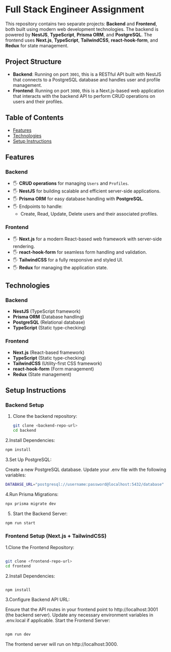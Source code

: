# Full Stack Engineer Assignment

This repository contains two separate projects: **Backend** and **Frontend**, both built using modern web development technologies. The backend is powered by **NestJS**, **TypeScript**, **Prisma ORM**, and **PostgreSQL**. The frontend uses **Next.js**, **TypeScript**, **TailwindCSS**, **react-hook-form**, and **Redux** for state management.

## Project Structure

- **Backend**: Running on port `3001`, this is a RESTful API built with NestJS that connects to a PostgreSQL database and handles user and profile management.
- **Frontend**: Running on port `3000`, this is a Next.js-based web application that interacts with the backend API to perform CRUD operations on users and their profiles.

## Table of Contents
- [Features](#features)
- [Technologies](#technologies)
- [Setup Instructions](#setup-instructions)


## Features

### Backend
- 🖐️ **CRUD operations** for managing `Users` and `Profiles`.
- 🖐️ **NestJS** for building scalable and efficient server-side applications.
- 🖐️ **Prisma ORM** for easy database handling with **PostgreSQL**.
- 🖐️ Endpoints to handle:
  - Create, Read, Update, Delete users and their associated profiles.
  
### Frontend
- 🖐️ **Next.js** for a modern React-based web framework with server-side rendering.
- 🖐️ **react-hook-form** for seamless form handling and validation.
- 🖐️ **TailwindCSS** for a fully responsive and styled UI.
- 🖐️ **Redux** for managing the application state.

## Technologies

### Backend
- **NestJS** (TypeScript framework)
- **Prisma ORM** (Database handling)
- **PostgreSQL** (Relational database)
- **TypeScript** (Static type-checking)

### Frontend
- **Next.js** (React-based framework)
- **TypeScript** (Static type-checking)
- **TailwindCSS** (Utility-first CSS framework)
- **react-hook-form** (Form management)
- **Redux** (State management)

## Setup Instructions

### Backend Setup
1. Clone the backend repository:
   ```bash
   git clone <backend-repo-url>
   cd backend
2.Install Dependencies:
  ```bash
  npm install
```
3.Set Up PostgreSQL:

Create a new PostgreSQL database.
Update your .env file with the following variables:
```bash
DATABASE_URL="postgresql://username:password@localhost:5432/database"

```
4.Run Prisma Migrations:

```bash
npx prisma migrate dev
```
5. Start the Backend Server:
```bash
npm run start

```
### Frontend Setup (Next.js + TailwindCSS)
1.Clone the Frontend Repository:

```bash

git clone <frontend-repo-url>
cd frontend
```
2.Install Dependencies:

```bash

npm install
```
3.Configure Backend API URL:

Ensure that the API routes in your frontend point to http://localhost:3001 (the backend server).
Update any necessary environment variables in .env.local if applicable.
Start the Frontend Server:

```bash

npm run dev
```
The frontend server will run on http://localhost:3000.
